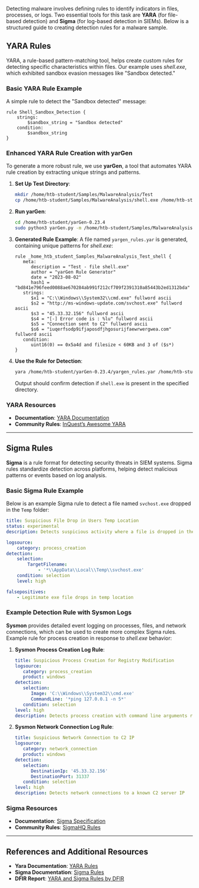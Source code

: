 Detecting malware involves defining rules to identify indicators in files, processes, or logs. Two essential tools for this task are **YARA** (for file-based detection) and **Sigma** (for log-based detection in SIEMs). Below is a structured guide to creating detection rules for a malware sample.

## YARA Rules

YARA, a rule-based pattern-matching tool, helps create custom rules for detecting specific characteristics within files. Our example uses *shell.exe*, which exhibited sandbox evasion messages like "Sandbox detected."

### Basic YARA Rule Example

A simple rule to detect the "Sandbox detected" message:
```yara
rule Shell_Sandbox_Detection {
    strings:
        $sandbox_string = "Sandbox detected"
    condition:
        $sandbox_string
}
```

### Enhanced YARA Rule Creation with yarGen

To generate a more robust rule, we use **yarGen**, a tool that automates YARA rule creation by extracting unique strings and patterns.

1. **Set Up Test Directory**:
   ```bash
   mkdir /home/htb-student/Samples/MalwareAnalysis/Test
   cp /home/htb-student/Samples/MalwareAnalysis/shell.exe /home/htb-student/Samples/MalwareAnalysis/Test/
   ```

2. **Run yarGen**:
   ```bash
   cd /home/htb-student/yarGen-0.23.4
   sudo python3 yarGen.py -m /home/htb-student/Samples/MalwareAnalysis/Test/
   ```

3. **Generated Rule Example**:
   A file named `yargen_rules.yar` is generated, containing unique patterns for *shell.exe*:
   ```yara
   rule _home_htb_student_Samples_MalwareAnalysis_Test_shell {
      meta:
         description = "Test - file shell.exe"
         author = "yarGen Rule Generator"
         date = "2023-08-02"
         hash1 = "bd841e796feed0088ae670284ab991f212cf709f2391310a85443b2ed1312bda"
      strings:
         $x1 = "C:\\Windows\\System32\\cmd.exe" fullword ascii
         $s2 = "http://ms-windows-update.com/svchost.exe" fullword ascii
         $s3 = "45.33.32.156" fullword ascii
         $s4 = "[-] Error code is : %lu" fullword ascii
         $s5 = "Connection sent to C2" fullword ascii
         $s6 = "iuqerfsodp9ifjaposdfjhgosurijfaewrwergwea.com" fullword ascii
      condition:
         uint16(0) == 0x5a4d and filesize < 60KB and 3 of ($s*)
   }
   ```

4. **Use the Rule for Detection**:
   ```bash
   yara /home/htb-student/yarGen-0.23.4/yargen_rules.yar /home/htb-student/Samples/MalwareAnalysis/
   ```
   Output should confirm detection if `shell.exe` is present in the specified directory.

### YARA Resources
- **Documentation**: [YARA Documentation](https://yara.readthedocs.io/en/stable/writingrules.html)
- **Community Rules**: [InQuest’s Awesome YARA](https://github.com/InQuest/awesome-yara)

---

## Sigma Rules

**Sigma** is a rule format for detecting security threats in SIEM systems. Sigma rules standardize detection across platforms, helping detect malicious patterns or events based on log analysis.

### Basic Sigma Rule Example

Below is an example Sigma rule to detect a file named `svchost.exe` dropped in the `Temp` folder:
```yaml
title: Suspicious File Drop in Users Temp Location
status: experimental
description: Detects suspicious activity where a file is dropped in the temp location

logsource:
    category: process_creation
detection:
    selection:
        TargetFilename:
            - '*\\AppData\\Local\\Temp\\svchost.exe'
    condition: selection
    level: high

falsepositives:
    - Legitimate exe file drops in temp location
```

### Example Detection Rule with Sysmon Logs

**Sysmon** provides detailed event logging on processes, files, and network connections, which can be used to create more complex Sigma rules. Example rule for process creation in response to *shell.exe* behavior:

1. **Sysmon Process Creation Log Rule**:
   ```yaml
   title: Suspicious Process Creation for Registry Modification
   logsource:
      category: process_creation
      product: windows
   detection:
      selection:
         Image: 'C:\\Windows\\System32\\cmd.exe'
         CommandLine: '*ping 127.0.0.1 -n 5*'
      condition: selection
   level: high
   description: Detects process creation with command line arguments related to sleep or delay commands
   ```

2. **Sysmon Network Connection Log Rule**:
   ```yaml
   title: Suspicious Network Connection to C2 IP
   logsource:
      category: network_connection
      product: windows
   detection:
      selection:
         DestinationIp: '45.33.32.156'
         DestinationPort: 31337
      condition: selection
   level: high
   description: Detects network connections to a known C2 server IP
   ```

### Sigma Resources
- **Documentation**: [Sigma Specification](https://github.com/SigmaHQ/sigma/wiki/Specification)
- **Community Rules**: [SigmaHQ Rules](https://github.com/SigmaHQ/sigma/tree/master/rules)

---

## References and Additional Resources

- **Yara Documentation**: [YARA Rules](https://yara.readthedocs.io/en/stable/writingrules.html)
- **Sigma Documentation**: [Sigma Rules](https://github.com/SigmaHQ/sigma/wiki/Specification)
- **DFIR Report**: [YARA and Sigma Rules by DFIR](https://github.com/The-DFIR-Report)